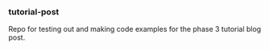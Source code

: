 ### tutorial-post

Repo for testing out and making code examples for the phase 3 tutorial blog post.
